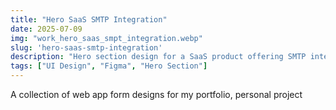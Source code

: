 ```yaml
---
title: "Hero SaaS SMTP Integration"
date: 2025-07-09
img: "work_hero_saas_smpt_integration.webp"
slug: 'hero-saas-smtp-integration'
description: "Hero section design for a SaaS product offering SMTP integration. Personal project."
tags: ["UI Design", "Figma", "Hero Section"]
---
```


A collection of web app form designs for my portfolio, personal project
